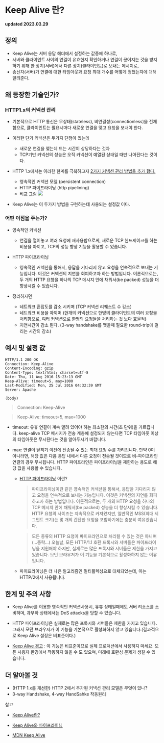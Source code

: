# Keep Alive 란?

**updated 2023.03.29**

## 정의

- Keep Alive는 서버 응답 헤더에서 설정하는 값중에 하나로,
- 서버와 클라이언트 사이의 연결이 유효한지 확인하거나 연결이 끊어지는 것을 방지하기 위해 한 장치(서버)에서 다른 장치(클라이언트)로 보내는 메시지로,
- 송신자(서버)가 연결에 대한 타임아웃과 요청 최대 개수를 어떻게 정했는지에 대해 알려준다.

## 왜 등장한 기술인가?

### HTTP1.x의 커넥션 관리

- 기본적으로 HTTP 통신은 무상태(stateless), 비연결성(connectionless)을 전제함으로, 클라이언트는 필요시마다 새로운 연결을 맺고 요청을 보내야 한다.

- 이러한 단기 커넥션은 두가지 단점이 있는데

  - 새로운 연결을 맺는데 드는 시간이 상당하다는 것과
  - TCP기반 커넥션의 성능은 오직 커넥션이 예열된 상태일 때만 나아진다는 것이다.

- HTTP 1.x에서는 이러한 한계를 극복하고자 [2가지 커넥션 관리 방법을 추가 했다.](https://developer.mozilla.org/ko/docs/Web/HTTP/Connection_management_in_HTTP_1.x)

  - 영속적인 커넥션 모델 (persistent connection)
  - HTTP 파이프라이닝 (http pipelining)
  - 비교 그림
    <img src="https://developer.mozilla.org/en-US/docs/Web/HTTP/Connection_management_in_HTTP_1.x/http1_x_connections.png" />

- Keep Alive는 이 두가지 방법을 구현하는데 사용되는 설정값 이다.

### 어떤 이점을 주는가?

- 영속적인 커넥션

  - 연결을 열어놓고 여러 요청에 재사용함으로써, 새로운 TCP 핸드셰이크를 하는 비용을 아끼고, TCP의 성능 향상 기능을 활용할 수 있습니다.

- HTTP 파이프라이닝

  - 영속적인 커넥션을 통해서, 응답을 기다리지 않고 요청을 연속적으로 보내는 기능입니다. 이것은 커넥션의 지연를 회피하고자 하는 방법입니다. 이론적으로는, 두 개의 HTTP 요청을 하나의 TCP 메시지 안에 채워서(be packed) 성능을 더 향상시킬 수 있습니다.

- 정리하자면
  - 네트워크 혼잡도를 감소 시키며 (TCP 커넥션 리퀘스트 수 감소)
  - 네트워크 비용을 아끼며 (한개의 커넥션으로 한명의 클라이언트의 여러 요청을 처리함으로, 여러 커넥션으로 한명의 요청들을 처리하는 것 보다 효율적)
  - 지연시간이 감소 된다. (3-way handshake를 맺을때 필요한 round-trip에 걸리는 시간의 감소)

## 예시 및 설정 값

```
HTTP/1.1 200 OK
Connection: Keep-Alive
Content-Encoding: gzip
Content-Type: text/html; charset=utf-8
Date: Thu, 11 Aug 2016 15:23:13 GMT
Keep-Alive: timeout=5, max=1000
Last-Modified: Mon, 25 Jul 2016 04:32:39 GMT
Server: Apache

(body)
```

> Connection: Keep-Alive

> Keep-Alive: timeout=5, max=1000

- timeout: 유휴 연결이 계속 열려 있어야 하는 최소한의 시간(초 단위)을 가르킵니다. keep-alive TCP 메시지가 전송 계층에 설정되지 않는다면 TCP 타임아웃 이상의 타임아웃은 무시된다는 것을 알아두시기 바랍니다.

- max: 연결이 닫히기 이전에 전송될 수 있는 최대 요청 수를 가리킵니다. 만약 0이 아니라면, 해당 값은 다음 응답 내에서 다른 요청이 전송될 것이므로 비-파이프라인 연결의 경우 무시됩니다. HTTP 파이프라인은 파이프라이닝을 제한하는 용도로 해당 값을 사용할 수 있습니다.

  - [HTTP 파이프라이닝](https://developer.mozilla.org/ko/docs/Web/HTTP/Connection_management_in_HTTP_1.x#http_%ED%8C%8C%EC%9D%B4%ED%94%84%EB%9D%BC%EC%9D%B4%EB%8B%9D) 이란?

    > 파이프라이닝이란 같은 영속적인 커넥션을 통해서, 응답을 기다리지 않고 요청을 연속적으로 보내는 기능입니다. 이것은 커넥션의 지연를 회피하고자 하는 방법입니다. 이론적으로는, 두 개의 HTTP 요청을 하나의 TCP 메시지 안에 채워서(be packed) 성능을 더 향상시킬 수 있습니다. HTTP 요청의 사이즈는 지속적으로 커져왔지만, 일반적인 MSS(최대 세그먼트 크기)는 몇 개의 간단한 요청을 포함하기에는 충분히 여유있습니다.

    > 모든 종류의 HTTP 요청이 파이프라인으로 처리될 수 있는 것은 아니며 (...중략...) 오늘날, 모든 HTTP/1.1 호환 프록시와 서버들은 파이프라이닝을 지원해야 하지만, 실제로는 많은 프록시와 서버들은 제한을 가지고 있습니다. 모던 브라우저가 이 기능을 기본적으로 활성화하지 않는 이유입니다.

  - 파이프라이닝은 더 나은 알고리즘인 멀티플렉싱으로 대체되었는데, 이는 HTTP/2에서 사용됩니다.

## 한계 및 주의 사항

- Keep Alive를 이용한 영속적인 커넥션사용시, 유휴 상태일때에도 서버 리소스를 소비하며, 과부하 상태에서는 DoS attacks을 당할 수 있습니다.

- HTTP 파이프라이닝은 실제로는 많은 프록시와 서버들은 제한을 가지고 있습니다. 그래서 모던 브라우저가 이 기능을 기본적으로 활성화하지 않고 있습니다.(결과적으로 Keep Alive 설정은 비표준이다.)

- [Keep Alive 경고](https://developer.mozilla.org/ko/docs/Web/HTTP/Headers/Keep-Alive) : 이 기능은 비표준이므로 실제 프로덕션에서 사용하지 마세요. 모든 사용자 환경에서 작동하지 않을 수 도 있으며, 미래에 호환성 문제가 생길 수 있습니다.

## 더 알아볼 것

- (HTTP 1.x를 개선한) HTTP 2에서 추가된 커넥션 관리 모델은 무엇이 있나?
- 3-way Handshake, 4-way HandSahke 작동원리

참고

- [Keep Alive란?](https://etloveguitar.tistory.com/137)

- [Keep Alive와 파이프라이닝 ](https://seonghui.github.io/TIL/docs/http/keep-alive-and-pipelining.html)

- [MDN Keep Alive](https://developer.mozilla.org/ko/docs/Web/HTTP/Headers/Keep-Alive)
